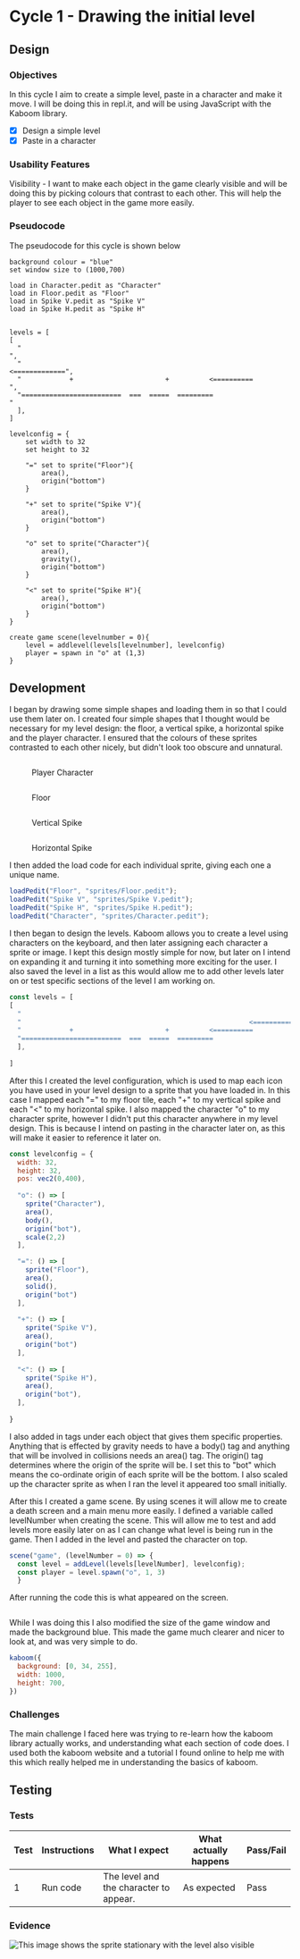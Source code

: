 # Cycle 1 - Drawing the initial level

## Design

### Objectives

In this cycle I aim to create a simple level, paste in a character and make it move. I will be doing this in repl.it, and will be using JavaScript with the Kaboom library.&#x20;

* [x] Design a simple level
* [x] Paste in a character

### Usability Features

Visibility - I want to make each object in the game clearly visible and will be doing this by picking colours that contrast to each other. This will help the player to see each object in the game more easily.

### Pseudocode

The pseudocode for this cycle is shown below

```
background colour = "blue"
set window size to (1000,700)

load in Character.pedit as "Character"
load in Floor.pedit as "Floor"
load in Spike V.pedit as "Spike V"
load in Spike H.pedit as "Spike H"


levels = [
[
  "                                                                       ",
  "                                                         <=============",
  "            +                       +          <==========            ",
  "=========================  ===  =====  =========                       "
  ],
]

levelconfig = {
    set width to 32
    set height to 32

    "=" set to sprite("Floor"){
        area(),
        origin("bottom")
    }
    
    "+" set to sprite("Spike V"){
        area(),
        origin("bottom")
    }

    "o" set to sprite("Character"){
        area(),
        gravity(),
        origin("bottom")
    }

    "<" set to sprite("Spike H"){
        area(),
        origin("bottom")
    }
}

create game scene(levelnumber = 0){
    level = addlevel(levels[levelnumber], levelconfig)
    player = spawn in "o" at (1,3)
}
```

## Development

I began by drawing some simple shapes and loading them in so that I could use them later on. I created four simple shapes that I thought would be necessary for my level design: the floor, a vertical spike, a horizontal spike and the player character. I ensured that the colours of these sprites contrasted to each other nicely, but didn't look too obscure and unnatural.&#x20;

<figure><img src="../.gitbook/assets/image (5) (2).png" alt=""><figcaption><p>Player Character</p></figcaption></figure>

<figure><img src="../.gitbook/assets/image (2).png" alt=""><figcaption><p>Floor</p></figcaption></figure>

<figure><img src="../.gitbook/assets/image (14).png" alt=""><figcaption><p>Vertical Spike</p></figcaption></figure>

<figure><img src="../.gitbook/assets/image (19).png" alt=""><figcaption><p>Horizontal Spike</p></figcaption></figure>

I then added the load code for each individual sprite, giving each one a unique name.

```javascript
loadPedit("Floor", "sprites/Floor.pedit");
loadPedit("Spike V", "sprites/Spike V.pedit");
loadPedit("Spike H", "sprites/Spike H.pedit");
loadPedit("Character", "sprites/Character.pedit");
```

I then began to design the levels. Kaboom allows you to create a level using characters on the keyboard, and then later assigning each character a sprite or image. I kept this design mostly simple for now, but later on I intend on expanding it and turning it into something more exciting for the user. I also saved the level in a list as this would allow me to add other levels later on or test specific sections of the level I am working on.

```javascript
const levels = [
[
  "                                                                       ",
  "                                                         <=============",
  "            +                       +          <==========            ",
  "=========================  ===  =====  =========                       "
  ],
 
]
```

After this I created the level configuration, which is used to map each icon you have used in your level design to a sprite that you have loaded in. In this case I mapped each "=" to my floor tile, each "+" to my vertical spike and each "<" to my horizontal spike. I also mapped the character "o" to my character sprite, however I didn't put this character anywhere in my level design. This is because I intend on pasting in the character later on, as this will make it easier to reference it later on.

```javascript
const levelconfig = {
  width: 32,
  height: 32,
  pos: vec2(0,400),
  
  "o": () => [
    sprite("Character"),
    area(),
    body(),
    origin("bot"),
    scale(2,2)
  ],

  "=": () => [
    sprite("Floor"),
    area(),
    solid(),
    origin("bot")
  ],
  
  "+": () => [
    sprite("Spike V"),
    area(),
    origin("bot") 
  ],
  
  "<": () => [
    sprite("Spike H"),
    area(),
    origin("bot"),
  ],
 
}

```

I also added in tags under each object that gives them specific properties. Anything that is effected by gravity needs to have a body() tag and anything that will be involved in collisions needs an area() tag. The origin() tag determines where the origin of the sprite will be. I set this to "bot" which means the co-ordinate origin of each sprite will be the bottom. I also scaled up the character sprite as when I ran the level it appeared too small initially.

After this I created a game scene. By using scenes it will allow me to create a death screen and a main menu more easily.  I defined a variable called levelNumber when creating the scene. This will allow me to test and add levels more easily later on as I can change what level is being run in the game. Then I added in the level and pasted the character on top.

```javascript
scene("game", (levelNumber = 0) => {
  const level = addLevel(levels[levelNumber], levelconfig);
  const player = level.spawn("o", 1, 3)
  }
```

After running the code this is what appeared on the screen.

<figure><img src="../.gitbook/assets/image.png" alt=""><figcaption></figcaption></figure>

While I was doing this I also modified the size of the game window and made the background blue. This made the game much clearer and nicer to look at, and was very simple to do.

```javascript
kaboom({
  background: [0, 34, 255],
  width: 1000,
  height: 700,
})
```

### Challenges

The main challenge I faced here was trying to re-learn how the kaboom library actually works, and understanding what each section of code does. I used both the kaboom website and a tutorial I found online to help me with this which really helped me in understanding the basics of kaboom.

## Testing

### Tests

| Test | Instructions | What I expect                          | What actually happens | Pass/Fail |
| ---- | ------------ | -------------------------------------- | --------------------- | --------- |
| 1    | Run code     | The level and the character to appear. | As expected           | Pass      |

### Evidence

![This image shows the sprite stationary with the level also visible](<../.gitbook/assets/image (9) (2).png>)
